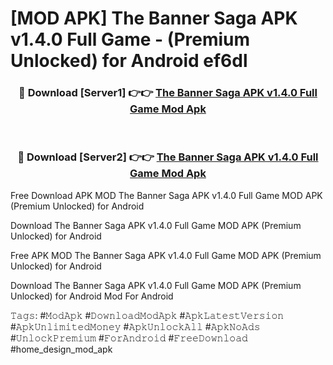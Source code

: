 # [MOD APK] The Banner Saga APK v1.4.0 Full Game - (Premium Unlocked) for Android ef6dl



<div align="center">
<h3>🔴 Download [Server1] 👉👉 <a href="https://momento.my/?title=The_Banner_Saga_APK_v1.4.0_Full_Game">The Banner Saga APK v1.4.0 Full Game Mod Apk</a></h3><br>

<h3>🔴 Download [Server2] 👉👉 <a href="https://momento.my/?title=The_Banner_Saga_APK_v1.4.0_Full_Game">The Banner Saga APK v1.4.0 Full Game Mod Apk</a></h3>
</div>



Free Download APK MOD The Banner Saga APK v1.4.0 Full Game MOD APK (Premium Unlocked) for Android

Download The Banner Saga APK v1.4.0 Full Game MOD APK (Premium Unlocked) for Android

Free APK MOD The Banner Saga APK v1.4.0 Full Game MOD APK (Premium Unlocked) for Android

Download The Banner Saga APK v1.4.0 Full Game MOD APK (Premium Unlocked) for Android Mod For Android

𝚃𝚊𝚐𝚜: #𝙼𝚘𝚍𝙰𝚙𝚔 #𝙳𝚘𝚠𝚗𝚕𝚘𝚊𝚍𝙼𝚘𝚍𝙰𝚙𝚔 #𝙰𝚙𝚔𝙻𝚊𝚝𝚎𝚜𝚝𝚅𝚎𝚛𝚜𝚒𝚘𝚗 #𝙰𝚙𝚔𝚄𝚗𝚕𝚒𝚖𝚒𝚝𝚎𝚍𝙼𝚘𝚗𝚎𝚢 #𝙰𝚙𝚔𝚄𝚗𝚕𝚘𝚌𝚔𝙰𝚕𝚕 #𝙰𝚙𝚔𝙽𝚘𝙰𝚍𝚜 #𝚄𝚗𝚕𝚘𝚌𝚔𝙿𝚛𝚎𝚖𝚒𝚞𝚖 #𝙵𝚘𝚛𝙰𝚗𝚍𝚛𝚘𝚒𝚍 #𝙵𝚛𝚎𝚎𝙳𝚘𝚠𝚗𝚕𝚘𝚊𝚍 #home_design_mod_apk
